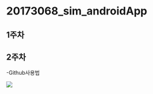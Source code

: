 # 20173068_sim_androidApp

## 1주차

## 2주차
  -Github사용법

<img width="" height="" src="./png/<고양이>.png"></img>
